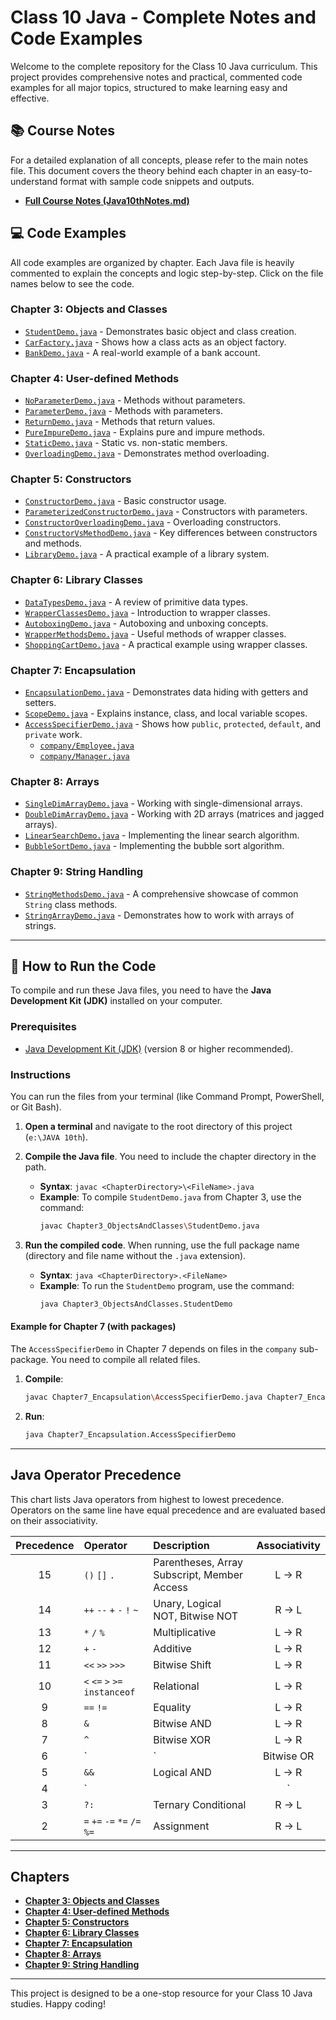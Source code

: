 # Class 10 Java - Complete Notes and Code Examples

Welcome to the complete repository for the Class 10 Java curriculum. This project provides comprehensive notes and practical, commented code examples for all major topics, structured to make learning easy and effective.

## 📚 Course Notes

For a detailed explanation of all concepts, please refer to the main notes file. This document covers the theory behind each chapter in an easy-to-understand format with sample code snippets and outputs.

*   **[Full Course Notes (Java10thNotes.md)](Java10thNotes.md)**

## 💻 Code Examples

All code examples are organized by chapter. Each Java file is heavily commented to explain the concepts and logic step-by-step. Click on the file names below to see the code.

### Chapter 3: Objects and Classes
*   [`StudentDemo.java`](Chapter3_ObjectsAndClasses/StudentDemo.java) - Demonstrates basic object and class creation.
*   [`CarFactory.java`](Chapter3_ObjectsAndClasses/CarFactory.java) - Shows how a class acts as an object factory.
*   [`BankDemo.java`](Chapter3_ObjectsAndClasses/BankDemo.java) - A real-world example of a bank account.

### Chapter 4: User-defined Methods
*   [`NoParameterDemo.java`](Chapter4_UserDefinedMethods/NoParameterDemo.java) - Methods without parameters.
*   [`ParameterDemo.java`](Chapter4_UserDefinedMethods/ParameterDemo.java) - Methods with parameters.
*   [`ReturnDemo.java`](Chapter4_UserDefinedMethods/ReturnDemo.java) - Methods that return values.
*   [`PureImpureDemo.java`](Chapter4_UserDefinedMethods/PureImpureDemo.java) - Explains pure and impure methods.
*   [`StaticDemo.java`](Chapter4_UserDefinedMethods/StaticDemo.java) - Static vs. non-static members.
*   [`OverloadingDemo.java`](Chapter4_UserDefinedMethods/OverloadingDemo.java) - Demonstrates method overloading.

### Chapter 5: Constructors
*   [`ConstructorDemo.java`](Chapter5_Constructors/ConstructorDemo.java) - Basic constructor usage.
*   [`ParameterizedConstructorDemo.java`](Chapter5_Constructors/ParameterizedConstructorDemo.java) - Constructors with parameters.
*   [`ConstructorOverloadingDemo.java`](Chapter5_Constructors/ConstructorOverloadingDemo.java) - Overloading constructors.
*   [`ConstructorVsMethodDemo.java`](Chapter5_Constructors/ConstructorVsMethodDemo.java) - Key differences between constructors and methods.
*   [`LibraryDemo.java`](Chapter5_Constructors/LibraryDemo.java) - A practical example of a library system.

### Chapter 6: Library Classes
*   [`DataTypesDemo.java`](Chapter6_LibraryClasses/DataTypesDemo.java) - A review of primitive data types.
*   [`WrapperClassesDemo.java`](Chapter6_LibraryClasses/WrapperClassesDemo.java) - Introduction to wrapper classes.
*   [`AutoboxingDemo.java`](Chapter6_LibraryClasses/AutoboxingDemo.java) - Autoboxing and unboxing concepts.
*   [`WrapperMethodsDemo.java`](Chapter6_LibraryClasses/WrapperMethodsDemo.java) - Useful methods of wrapper classes.
*   [`ShoppingCartDemo.java`](Chapter6_LibraryClasses/ShoppingCartDemo.java) - A practical example using wrapper classes.

### Chapter 7: Encapsulation
*   [`EncapsulationDemo.java`](Chapter7_Encapsulation/EncapsulationDemo.java) - Demonstrates data hiding with getters and setters.
*   [`ScopeDemo.java`](Chapter7_Encapsulation/ScopeDemo.java) - Explains instance, class, and local variable scopes.
*   [`AccessSpecifierDemo.java`](Chapter7_Encapsulation/AccessSpecifierDemo.java) - Shows how `public`, `protected`, `default`, and `private` work.
    *   [`company/Employee.java`](Chapter7_Encapsulation/company/Employee.java)
    *   [`company/Manager.java`](Chapter7_Encapsulation/company/Manager.java)

### Chapter 8: Arrays
*   [`SingleDimArrayDemo.java`](Chapter8_Arrays/SingleDimArrayDemo.java) - Working with single-dimensional arrays.
*   [`DoubleDimArrayDemo.java`](Chapter8_Arrays/DoubleDimArrayDemo.java) - Working with 2D arrays (matrices and jagged arrays).
*   [`LinearSearchDemo.java`](Chapter8_Arrays/LinearSearchDemo.java) - Implementing the linear search algorithm.
*   [`BubbleSortDemo.java`](Chapter8_Arrays/BubbleSortDemo.java) - Implementing the bubble sort algorithm.

### Chapter 9: String Handling
*   [`StringMethodsDemo.java`](Chapter9_StringHandling/StringMethodsDemo.java) - A comprehensive showcase of common `String` class methods.
*   [`StringArrayDemo.java`](Chapter9_StringHandling/StringArrayDemo.java) - Demonstrates how to work with arrays of strings.

---

## 🚀 How to Run the Code

To compile and run these Java files, you need to have the **Java Development Kit (JDK)** installed on your computer.

### Prerequisites

*   [Java Development Kit (JDK)](https://www.oracle.com/java/technologies/downloads/) (version 8 or higher recommended).

### Instructions

You can run the files from your terminal (like Command Prompt, PowerShell, or Git Bash).

1.  **Open a terminal** and navigate to the root directory of this project (`e:\JAVA 10th`).

2.  **Compile the Java file**. You need to include the chapter directory in the path.
    *   **Syntax**: `javac <ChapterDirectory>\<FileName>.java`
    *   **Example**: To compile `StudentDemo.java` from Chapter 3, use the command:
        ```sh
        javac Chapter3_ObjectsAndClasses\StudentDemo.java
        ```

3.  **Run the compiled code**. When running, use the full package name (directory and file name without the `.java` extension).
    *   **Syntax**: `java <ChapterDirectory>.<FileName>`
    *   **Example**: To run the `StudentDemo` program, use the command:
        ```sh
        java Chapter3_ObjectsAndClasses.StudentDemo
        ```

#### Example for Chapter 7 (with packages)

The `AccessSpecifierDemo` in Chapter 7 depends on files in the `company` sub-package. You need to compile all related files.

1.  **Compile**:
    ```sh
    javac Chapter7_Encapsulation\AccessSpecifierDemo.java Chapter7_Encapsulation\company\Employee.java Chapter7_Encapsulation\company\Manager.java
    ```

2.  **Run**:
    ```sh
    java Chapter7_Encapsulation.AccessSpecifierDemo
    ```

---

## Java Operator Precedence

This chart lists Java operators from highest to lowest precedence. Operators on the same line have equal precedence and are evaluated based on their associativity.

| Precedence | Operator                  | Description                               | Associativity |
| :--------: | :------------------------ | :---------------------------------------- | :-----------: |
| 15         | `()` `[]` `.`             | Parentheses, Array Subscript, Member Access | L → R         |
| 14         | `++` `--` `+` `-` `!` `~` | Unary, Logical NOT, Bitwise NOT           | R → L         |
| 13         | `*` `/` `%`               | Multiplicative                            | L → R         |
| 12         | `+` `-`                   | Additive                                  | L → R         |
| 11         | `<<` `>>` `>>>`           | Bitwise Shift                             | L → R         |
| 10         | `<` `<=` `>` `>=` `instanceof` | Relational                                | L → R         |
| 9          | `==` `!=`                 | Equality                                  | L → R         |
| 8          | `&`                       | Bitwise AND                               | L → R         |
| 7          | `^`                       | Bitwise XOR                               | L → R         |
| 6          | `|`                       | Bitwise OR                                | L → R         |
| 5          | `&&`                      | Logical AND                               | L → R         |
| 4          | `||`                      | Logical OR                                | L → R         |
| 3          | `?:`                      | Ternary Conditional                       | R → L         |
| 2          | `=` `+=` `-=` `*=` `/=` `%=` | Assignment                                | R → L         |

---

## Chapters

*   **[Chapter 3: Objects and Classes](Java10thNotes.md#chapter-3-objects-and-classes)**
*   **[Chapter 4: User-defined Methods](Java10thNotes.md#chapter-4-user-defined-methods)**
*   **[Chapter 5: Constructors](Java10thNotes.md#chapter-5-constructors)**
*   **[Chapter 6: Library Classes](Java10thNotes.md#chapter-6-library-classes)**
*   **[Chapter 7: Encapsulation](Java10thNotes.md#chapter-7-encapsulation)**
*   **[Chapter 8: Arrays](Java10thNotes.md#chapter-8-arrays)**
*   **[Chapter 9: String Handling](Java10thNotes.md#chapter-9-string-handling)**

---
This project is designed to be a one-stop resource for your Class 10 Java studies. Happy coding!
